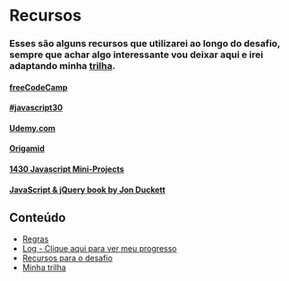 # Recursos

### Esses são alguns recursos que utilizarei ao longo do desafio, sempre que achar algo interessante vou deixar aqui e irei adaptando minha [trilha](trilha.md).

#### [freeCodeCamp](https://www.freecodecamp.org/)

#### [#javascript30](https://javascript30.com/)

#### [Udemy.com](https://www.udemy.com/)

#### [Origamid](https://www.origamid.com/)

#### [1430 Javascript Mini-Projects](https://codepen.io/collection/GHaJK/)

#### [JavaScript & jQuery book by Jon Duckett](http://javascriptbook.com/)

## Conteúdo
* [Regras](regras.md)
* [Log - Clique aqui para ver meu progresso](log.md)
* [Recursos para o desafio](recursos.md)
* [Minha trilha](trilha.md)

